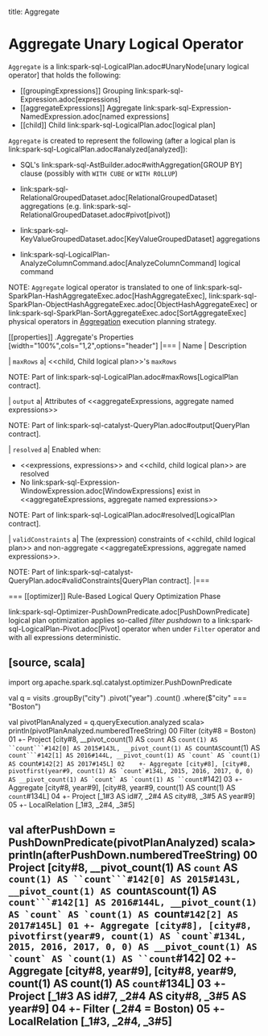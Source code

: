 title: Aggregate

# Aggregate Unary Logical Operator

`Aggregate` is a link:spark-sql-LogicalPlan.adoc#UnaryNode[unary logical operator] that holds the following:

* [[groupingExpressions]] Grouping link:spark-sql-Expression.adoc[expressions]
* [[aggregateExpressions]] Aggregate link:spark-sql-Expression-NamedExpression.adoc[named expressions]
* [[child]] Child link:spark-sql-LogicalPlan.adoc[logical plan]

`Aggregate` is created to represent the following (after a logical plan is link:spark-sql-LogicalPlan.adoc#analyzed[analyzed]):

* SQL's link:spark-sql-AstBuilder.adoc#withAggregation[GROUP BY] clause (possibly with `WITH CUBE` or `WITH ROLLUP`)

* link:spark-sql-RelationalGroupedDataset.adoc[RelationalGroupedDataset] aggregations (e.g. link:spark-sql-RelationalGroupedDataset.adoc#pivot[pivot])

* link:spark-sql-KeyValueGroupedDataset.adoc[KeyValueGroupedDataset] aggregations

* link:spark-sql-LogicalPlan-AnalyzeColumnCommand.adoc[AnalyzeColumnCommand] logical command

NOTE: `Aggregate` logical operator is translated to one of link:spark-sql-SparkPlan-HashAggregateExec.adoc[HashAggregateExec], link:spark-sql-SparkPlan-ObjectHashAggregateExec.adoc[ObjectHashAggregateExec] or link:spark-sql-SparkPlan-SortAggregateExec.adoc[SortAggregateExec] physical operators in [Aggregation](execution-planning-strategies/Aggregation.md) execution planning strategy.

[[properties]]
.Aggregate's Properties
[width="100%",cols="1,2",options="header"]
|===
| Name
| Description

| `maxRows`
a| <<child, Child logical plan>>'s `maxRows`

NOTE: Part of link:spark-sql-LogicalPlan.adoc#maxRows[LogicalPlan contract].

| `output`
a| Attributes of <<aggregateExpressions, aggregate named expressions>>

NOTE: Part of link:spark-sql-catalyst-QueryPlan.adoc#output[QueryPlan contract].

| `resolved`
a| Enabled when:

* <<expressions, expressions>> and <<child, child logical plan>> are resolved
* No link:spark-sql-Expression-WindowExpression.adoc[WindowExpressions] exist in <<aggregateExpressions, aggregate named expressions>>

NOTE: Part of link:spark-sql-LogicalPlan.adoc#resolved[LogicalPlan contract].

| `validConstraints`
a| The (expression) constraints of <<child, child logical plan>> and non-aggregate <<aggregateExpressions, aggregate named expressions>>.

NOTE: Part of link:spark-sql-catalyst-QueryPlan.adoc#validConstraints[QueryPlan contract].
|===

=== [[optimizer]] Rule-Based Logical Query Optimization Phase

link:spark-sql-Optimizer-PushDownPredicate.adoc[PushDownPredicate] logical plan optimization applies so-called *filter pushdown* to a link:spark-sql-LogicalPlan-Pivot.adoc[Pivot] operator when under `Filter` operator and with all expressions deterministic.

[source, scala]
----
import org.apache.spark.sql.catalyst.optimizer.PushDownPredicate

val q = visits
  .groupBy("city")
  .pivot("year")
  .count()
  .where($"city" === "Boston")

val pivotPlanAnalyzed = q.queryExecution.analyzed
scala> println(pivotPlanAnalyzed.numberedTreeString)
00 Filter (city#8 = Boston)
01 +- Project [city#8, __pivot_count(1) AS `count` AS `count(1) AS ``count```#142[0] AS 2015#143L, __pivot_count(1) AS `count` AS `count(1) AS ``count```#142[1] AS 2016#144L, __pivot_count(1) AS `count` AS `count(1) AS ``count```#142[2] AS 2017#145L]
02    +- Aggregate [city#8], [city#8, pivotfirst(year#9, count(1) AS `count`#134L, 2015, 2016, 2017, 0, 0) AS __pivot_count(1) AS `count` AS `count(1) AS ``count```#142]
03       +- Aggregate [city#8, year#9], [city#8, year#9, count(1) AS count(1) AS `count`#134L]
04          +- Project [_1#3 AS id#7, _2#4 AS city#8, _3#5 AS year#9]
05             +- LocalRelation [_1#3, _2#4, _3#5]

val afterPushDown = PushDownPredicate(pivotPlanAnalyzed)
scala> println(afterPushDown.numberedTreeString)
00 Project [city#8, __pivot_count(1) AS `count` AS `count(1) AS ``count```#142[0] AS 2015#143L, __pivot_count(1) AS `count` AS `count(1) AS ``count```#142[1] AS 2016#144L, __pivot_count(1) AS `count` AS `count(1) AS ``count```#142[2] AS 2017#145L]
01 +- Aggregate [city#8], [city#8, pivotfirst(year#9, count(1) AS `count`#134L, 2015, 2016, 2017, 0, 0) AS __pivot_count(1) AS `count` AS `count(1) AS ``count```#142]
02    +- Aggregate [city#8, year#9], [city#8, year#9, count(1) AS count(1) AS `count`#134L]
03       +- Project [_1#3 AS id#7, _2#4 AS city#8, _3#5 AS year#9]
04          +- Filter (_2#4 = Boston)
05             +- LocalRelation [_1#3, _2#4, _3#5]
----
